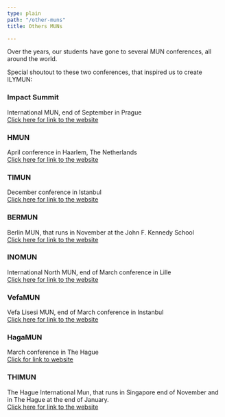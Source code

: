 ```yaml
---
type: plain
path: "/other-muns"
title: Others MUNs

---
```

<p>Over the years, our students have gone to several MUN conferences, all around the world.</p>

<p>Special shoutout to these two conferences, that inspired us to create ILYMUN:</p>

<div class="row">

<div class="col-md-4">

<h3>Impact Summit</h3>

<p>International MUN, end of September in Prague <br /> <a href="https://www.salamforpeace.com/about">Click here for link to the website</a></p>

</div>

<div class="col-md-4">

<h3>HMUN</h3>

<p>April conference in Haarlem, The Netherlands <br /> <a href="https://www.hmun.nl/">Click here for link to the website</a></p>

</div>

<div class="col-md-4">

<h3>TIMUN</h3>

<p>December conference in Istanbul <br /> <a href="https://www.timun.gen.tr/">Click here for link to the website</a></p>

</div>

<div class="col-md-4">

<h3>BERMUN</h3>

<p>Berlin MUN, that runs in November at the John F. Kennedy School <br /> <a href="https://www1.bermun.de/">Click here for link to the website</a></p>

</div>

<div class="col-md-4">

<h3>INOMUN</h3>

<p>International North MUN, end of March conference in Lille <br /><a href="http://inomun.weebly.com/">Click here for link to the website</a></p>

</div>

<div class="col-md-4">

<h3>VefaMUN</h3>

<p>Vefa Lisesi MUN, end of March conference in Instanbul <br /><a href="https://www.facebook.com/vefamun/">Click here for link to the website</a></p>

</div>

<div class="col-md-4">

<h3>HagaMUN</h3>

<p>March conference in The Hague <br /><a href="https://hagamun.org/">Click for link to website</a></p>

</div>

<div class="col-md-4">

<h3>THIMUN</h3>

<p>The Hague International Mun, that runs in Singapore end of November and in The Hague at the end of January. <br /><a href="http://foundation.thimun.org/">Click here for link to the website</a></p>

</div>

</div>